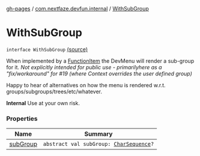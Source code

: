 [gh-pages](../../index.md) / [com.nextfaze.devfun.internal](../index.md) / [WithSubGroup](./index.md)

# WithSubGroup

`interface WithSubGroup` [(source)](https://github.com/NextFaze/dev-fun/tree/master/devfun/src/main/java/com/nextfaze/devfun/internal/Menu.kt#L13)

When implemented by a [FunctionItem](../../com.nextfaze.devfun.core/-function-item/index.md) the DevMenu will render a sub-group for it. *Not explicitly intended for public use - primarilyhere as a "fix/workaround" for #19 (where Context overrides the user defined group)*

Happy to hear of alternatives on how the menu is rendered w.r.t. groups/subgroups/trees/etc/whatever.

**Internal**
Use at your own risk.

### Properties

| Name | Summary |
|---|---|
| [subGroup](sub-group.md) | `abstract val subGroup: `[`CharSequence`](https://kotlinlang.org/api/latest/jvm/stdlib/kotlin/-char-sequence/index.html)`?` |
